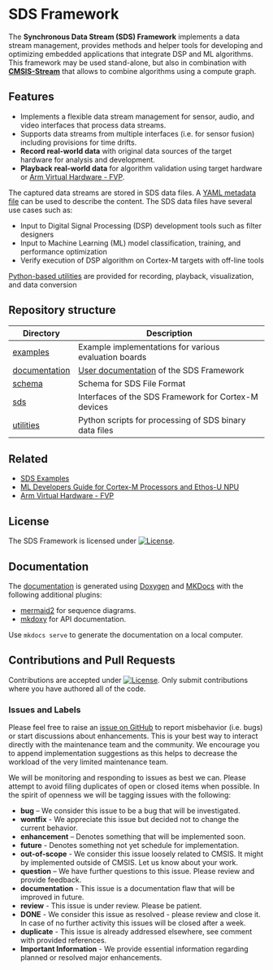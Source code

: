 # SDS Framework

The **Synchronous Data Stream (SDS) Framework** implements a data stream management, provides methods and helper tools for developing and optimizing embedded applications that integrate DSP and ML algorithms. This framework may be used stand-alone, but also in combination with [**CMSIS-Stream**](https://github.com/ARM-software/CMSIS-Stream) that allows to combine algorithms using a compute graph.

## Features

- Implements a flexible data stream management for sensor, audio, and video interfaces that process data streams.
- Supports data streams from multiple interfaces (i.e. for sensor fusion) including provisions for time drifts.
- **Record real-world data** with original data sources of the target hardware for analysis and development.
- **Playback real-world data** for algorithm validation using target hardware or [Arm Virtual Hardware - FVP](https://github.com/arm-software/avh).

The captured data streams are stored in SDS data files. A [YAML metadata file](./schema/README.md) can be used to describe the content. The SDS data files have several use cases such as:

- Input to Digital Signal Processing (DSP) development tools such as filter designers
- Input to Machine Learning (ML) model classification, training, and performance optimization 
- Verify execution of DSP algorithm on Cortex-M targets with off-line tools

[Python-based utilities](./utilities/README.md) are provided for recording, playback, visualization, and data conversion

## Repository structure

Directory                         | Description
----------------------------------|-------------------------------
[examples](./examples)            | Example implementations for various evaluation boards
[documentation](./documentation/) | [User documentation](https://arm-software.github.io/SDS-Framework/main/index.html) of the SDS Framework
[schema](./schema)                | Schema for SDS File Format
[sds](./sds)                      | Interfaces of the SDS Framework for Cortex-M devices
[utilities](./utilities)          | Python scripts for processing of SDS binary data files

## Related

- [SDS Examples](https://github.com/Arm-Examples/sds-examples)
- [ML Developers Guide for Cortex-M Processors and Ethos-U NPU](https://developer.arm.com/documentation/109267)
- [Arm Virtual Hardware - FVP](https://github.com/arm-software/avh)

## License

The SDS Framework is licensed under [![License](https://img.shields.io/github/license/arm-software/sds-framework?label)](https://github.com/ARM-software/sds-framework/blob/main/LICENSE).

## Documentation

The [documentation](https://arm-software.github.io/SDS-Framework/main/index.html) is generated using [Doxygen](https://www.doxygen.nl/) and [MKDocs](https://www.mkdocs.org/) with the following additional plugins:

- [mermaid2](https://mkdocs-mermaid2.readthedocs.io/en/latest/) for sequence diagrams.
- [mkdoxy](https://pypi.org/project/mkdoxy) for API documentation.

Use `mkdocs serve` to generate the documentation on a local computer.

## Contributions and Pull Requests

Contributions are accepted under [![License](https://img.shields.io/github/license/arm-software/CMSIS_6?label)](https://github.com/ARM-software/CMSIS_6/blob/main/LICENSE). Only submit contributions where you have authored all of the code.

### Issues and Labels

Please feel free to raise an [issue on GitHub](https://github.com/ARM-software/sds-framework/issues)
to report misbehavior (i.e. bugs) or start discussions about enhancements. This
is your best way to interact directly with the maintenance team and the community.
We encourage you to append implementation suggestions as this helps to decrease the
workload of the very limited maintenance team.

We will be monitoring and responding to issues as best we can.
Please attempt to avoid filing duplicates of open or closed items when possible.
In the spirit of openness we will be tagging issues with the following:

- **bug** – We consider this issue to be a bug that will be investigated.
- **wontfix** - We appreciate this issue but decided not to change the current behavior.
- **enhancement** – Denotes something that will be implemented soon.
- **future** - Denotes something not yet schedule for implementation.
- **out-of-scope** - We consider this issue loosely related to CMSIS. It might by implemented outside of CMSIS. Let us know about your work.
- **question** – We have further questions to this issue. Please review and provide feedback.
- **documentation** - This issue is a documentation flaw that will be improved in future.
- **review** - This issue is under review. Please be patient.
- **DONE** - We consider this issue as resolved - please review and close it. In case of no further activity this issues will be closed after a week.
- **duplicate** - This issue is already addressed elsewhere, see comment with provided references.
- **Important Information** - We provide essential information regarding planned or resolved major enhancements.
